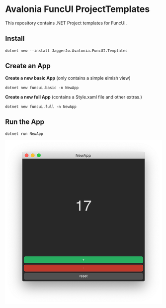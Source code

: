 # Avalonia FuncUI ProjectTemplates

This repository contains .NET Project templates for FuncUI. 

## Install

```
dotnet new --install JaggerJo.Avalonia.FuncUI.Templates
```

## Create an App

**Create a new basic App** (only contains a simple elmish view)

```
dotnet new funcui.basic -n NewApp
```

**Create a new full App** (contains a Style.xaml file and other extras.)

```
dotnet new funcui.full -n NewApp
```

## Run the App

```
dotnet run NewApp
```

![](img/NewApp_screenshot.png)
